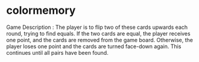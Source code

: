# colormemory
Game Description : 
The player is to flip two of these cards upwards each round, trying to find equals.
If the two cards are equal, the player receives one point, and the cards are removed from the game board. 
Otherwise, the player loses one point and the cards are turned face-down again. 
This continues until all pairs have been found.
